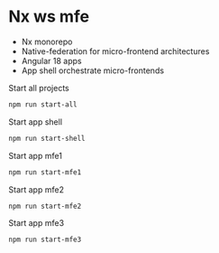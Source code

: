 # Nx ws mfe

- Nx monorepo
- Native-federation for micro-frontend architectures
- Angular 18 apps
- App shell orchestrate micro-frontends

Start all projects
```bash
npm run start-all
```
Start app shell
```bash
npm run start-shell
```
Start app mfe1
```bash
npm run start-mfe1
```
Start app mfe2
```bash
npm run start-mfe2
```
Start app mfe3
```bash
npm run start-mfe3
```